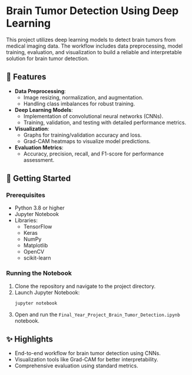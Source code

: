 # Brain Tumor Detection Using Deep Learning 

This project utilizes deep learning models to detect brain tumors from medical imaging data. The workflow includes data preprocessing, model training, evaluation, and visualization to build a reliable and interpretable solution for brain tumor detection.

## 🌟 Features 
- **Data Preprocessing**:
  - Image resizing, normalization, and augmentation.
  - Handling class imbalances for robust training.
- **Deep Learning Models**:
  - Implementation of convolutional neural networks (CNNs).
  - Training, validation, and testing with detailed performance metrics.
- **Visualization**:
  - Graphs for training/validation accuracy and loss.
  - Grad-CAM heatmaps to visualize model predictions.
- **Evaluation Metrics**:
  - Accuracy, precision, recall, and F1-score for performance assessment.

## 🚀 Getting Started 

### Prerequisites 
- Python 3.8 or higher
- Jupyter Notebook
- Libraries:
  - TensorFlow
  - Keras
  - NumPy
  - Matplotlib
  - OpenCV
  - scikit-learn

### Running the Notebook 
1. Clone the repository and navigate to the project directory.
2. Launch Jupyter Notebook:
   ```bash
   jupyter notebook
   ```
3. Open and run the `Final_Year_Project_Brain_Tumor_Detection.ipynb` notebook.

## ✨ Highlights 
- End-to-end workflow for brain tumor detection using CNNs.
- Visualization tools like Grad-CAM for better interpretability.
- Comprehensive evaluation using standard metrics.
